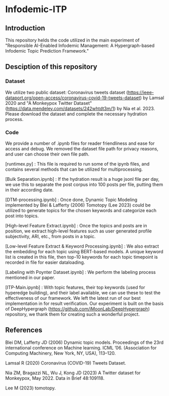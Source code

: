 # Infodemic-ITP

## Introduction
This repository helds the code utilized in the main experiment of "Responsible AI-Enabled Infodemic Management: A Hypergraph-based Infodemic Topic Prediction Framework."

## Desciption of this repository

### Dataset

We utilize two public dataset: Coronavirus tweets dataset (https://ieee-dataport.org/open-access/coronavirus-covid-19-tweets-dataset)  by Lamsal 2020 and "A Monkeypox Twitter Dataset" (https://data.mendeley.com/datasets/242whtdt3m/1) by Nia et al. 2023. Please download the dataset and complete the necessary hydration process.

### Code

We provide a number of .ipynb files for reader friendliness and ease for access and debug. We removed the dataset file path for privacy reasons, and user can choose their own file path.

[runtimex.py] : This file is required to run some of the ipynb files, and contains several methods that can be utilized for multiprocessing.

[Bulk Separation.ipynb] : If the hydration result is a huge jsonl file per day, we use this to separate the post corpus into 100 posts per file, putting them in their according date.

[DTM-processing.ipynb] : Once done, Dynamic Topic Modeling implemented by Blei & Lafferty (2006) Tomotopy (Lee 2023) could be utilized to generate topics for the chosen keywords and categorize each post into topics.

[High-level Feature Extract.ipynb] : Once the topics and posts are in position, we extract high-level features such as user generated profile subjectivity, ARI, etc., from posts in a topic.

[Low-level Feature Extract & Keyword Processing.ipynb] : We also extract the embedding for each topic using BERT-based models. A unique keyword list is created in this file, then top-10 keywords for each topic timepoint is recorded in file for easier dataloading.

[Labeling with Poynter Dataset.ipynb] : We perform the labeling process mentioned in our paper.

[ITP-Main.ipynb] : With topic features, their top keywords (used for hyperedge building), and their label available, we can use these to test the effectiveness of our framework. We left the latest run of our best implementation in for result verification. Our experiment is built on the basis of DeepHypergraph (https://github.com/iMoonLab/DeepHypergraph) repository, we thank them for creating such a wonderful project.


## References
Blei DM, Lafferty JD (2006) Dynamic topic models. Proceedings of the 23rd international conference on Machine learning. ICML ’06. (Association for Computing Machinery, New York, NY, USA), 113–120.

Lamsal R (2020) Coronavirus (COVID-19) Tweets Dataset.

Nia ZM, Bragazzi NL, Wu J, Kong JD (2023) A Twitter dataset for Monkeypox, May 2022. Data in Brief 48:109118.

Lee M (2023) tomotopy.
